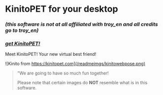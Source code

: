 # KinitoPET for your desktop
### _(this software is not at all affiliated with troy_en and all credits go to troy_en)_
### _[get KinitoPET!](https://store.steampowered.com/app/2075070/KinitoPET/)_


Meet KinitoPET! Your new virtual best friend!

![Kinito from https://kinitopet.com](/readmeimgs/kinitowebpose.png)

> "We are going to have so much fun together!
> 
> Please note that certain images do **NOT** resemble what is in this software.
